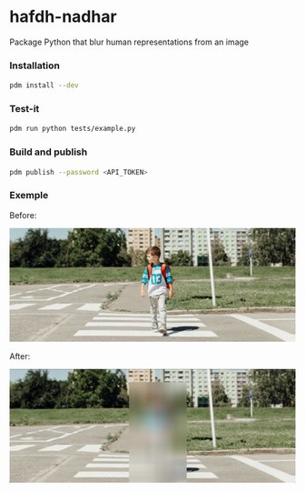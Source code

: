 # hafdh-nadhar

Package Python that blur human representations from an image


### Installation

```sh
pdm install --dev
```

### Test-it

```sh
pdm run python tests/example.py
```

### Build and publish

```sh
pdm publish --password <API_TOKEN>
```

### Exemple

Before:

![Before](tests/images/boy.jpg)

After:

![After](tests/images/boy-result.jpg)